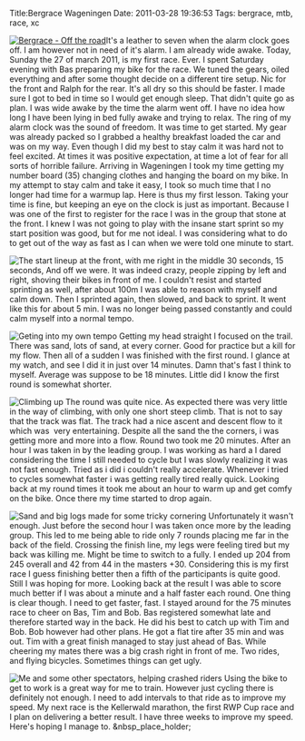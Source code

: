 Title:Bergrace Wageningen
Date: 2011-03-28 19:36:53
Tags: bergrace, mtb, race, xc

[![Bergrace - Off the road](/blog/images/logo-300x34.png)](http://bergraceofftheroad.nl)It's a leather to seven when the alarm clock goes off. I am however not in need of it's alarm. I am already wide awake. Today, Sunday the 27 of march 2011, is my first race. Ever. I spent Saturday evening with Bas preparing my bike for the race. We tuned the gears, oiled everything and after some thought decide on a different tire setup. Nic for the front and Ralph for the rear. It's all dry so this should be faster. I made sure I got to bed in time so I would get enough sleep. That didn't quite go as plan. I was wide awake by the time the alarm went off. I have no idea how long I have been lying in bed fully awake and trying to relax. The ring of my alarm clock was the sound of freedom. It was time to get started. My gear was already packed so I grabbed a healthy breakfast loaded the car and was on my way. Even though I did my best to stay calm it was hard not to feel excited. At times it was positive expectation, at time a lot of fear for all sorts of horrible failure. Arriving in Wageningen I took my time getting my number board (35) changing clothes and hanging the board on my bike. In my attempt to stay calm and take it easy, I took so much time that I no longer had time for a warmup lap. Here is thus my first lesson. Taking your time is fine, but keeping an eye on the clock is just as important. Because I was one of the first to register for the race I was in the group that stone at the front. I knew I was not going to play with the insane start sprint so my start position was good, but for me not ideal. I was considering what to do to get out of the way as fast as I can when we were told one minute to start.


![The start lineup at the front, with me right in the middle](/blog/images/img_38591.jpg)
30 seconds, 15 seconds, And off we were. It was indeed crazy, people zipping by left and right, shoving their bikes in front of me. I couldn't resist and started sprinting as well, after about 100m I was able to reason with myself and calm down. Then I sprinted again, then slowed, and back to sprint. It went like this for about 5 min. I was no longer being passed constantly and could calm myself into a normal tempo.

![Geting into my own tempo](/blog/images/P32788571.jpg)
Getting my head straight I focused on the trail. There was sand, lots of sand, at every corner. Good for practice but a kill for my flow. Then all of a sudden I was finished with the first round. I glance at my watch, and see I did it in just over 14 minutes. Damn that's fast I think to myself. Average was suppose to be 18 minutes. Little did I know the first round is somewhat shorter.


![Climbing up](/blog/images/P3279031.jpg)
The round was quite nice. As expected there was very little in the way of climbing, with only one short steep climb. That is not to say that the track was flat. The track had a nice ascent and descent flow to it which was  very entertaining. Despite all the sand the the corners, i was getting more and more into a flow. Round two took me 20 minutes. After an hour I was taken in by the leading group. I was working as hard a I dared considering the time I still needed to cycle but I was slowly realizing it was not fast enough. Tried as i did i couldn't really accelerate. Whenever i tried to cycles somewhat faster i was getting really tired really quick. Looking back at my round times it took me about an hour to warm up and get comfy on the bike. Once there my time started to drop again.


![Sand and big logs made for some tricky cornering](/blog/images/P3279133.jpg)
 Unfortunately it wasn't enough. Just before the second hour I was taken once more by the leading group. This led to me being able to ride only 7 rounds placing me far in the back of the field. Crossing the finish line, my legs were feeling tired but my back was killing me. Might be time to switch to a fully. I ended up 204 from 245 overall and 42 from 44 in the masters +30. Considering this is my first race I guess finishing better then a fifth of the participants is quite good. Still I was hoping for more. Looking back at the result I was able to score much better if I was about a minute and a half faster each round. One thing is clear though. I need to get faster, fast. I stayed around for the 75 minutes race to cheer on Bas, Tim and Bob. Bas registered somewhat late and therefore started way in the back. He did his best to catch up with Tim and Bob. Bob however had other plans. He got a flat tire after 35 min and was out. Tim with a great finish managed to stay just ahead of Bas. While cheering my mates there was a big crash right in front of me. Two rides, and flying bicycles. Sometimes things can get ugly.


![Me and some other spectators, helping crashed riders](/blog/images/img_4920.jpg) Using the bike to get to work is a great way for me to train. However just cycling there is definitely not enough. I need to add intervals to that ride as to improve my speed. My next race is the Kellerwald marathon, the first RWP Cup race and I plan on delivering a better result. I have three weeks to improve my speed. Here's hoping I manage to. &nbsp_place_holder; 
